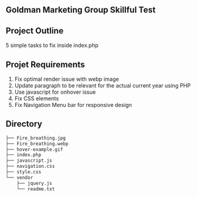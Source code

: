 ## Goldman Marketing Group Skillful Test

## Project Outline 
5 simple tasks to fix inside index.php

## Projet Requirements
1. Fix optimal render issue with webp image
2. Update paragraph to be relevant for the actual current year using PHP
3. Use javascript for onhover issue
4. Fix CSS elements
5. Fix Navigation Menu bar for responsive design

## Directory
```bash
├── Fire_breathing.jpg
├── Fire_breathing.webp
├── hover-example.gif
├── index.php
├── javascript.js
├── navigation.css
├── style.css
└── vendor
    ├── jquery.js
    └── readme.txt
``` 
